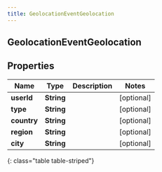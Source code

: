 ```yaml
---
title: GeolocationEventGeolocation
---
```

## GeolocationEventGeolocation

## Properties

|Name | Type | Description | Notes|
|------------ | ------------- | ------------- | -------------|
| **userId** | **String** |  | [optional] |
| **type** | **String** |  | [optional] |
| **country** | **String** |  | [optional] |
| **region** | **String** |  | [optional] |
| **city** | **String** |  | [optional] |
{: class="table table-striped"}


